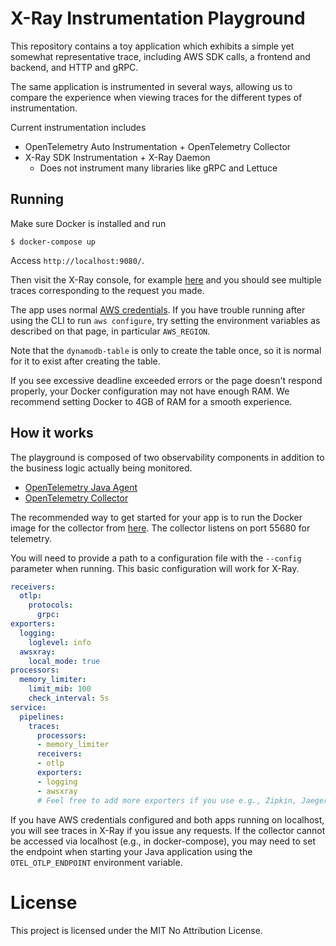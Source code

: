 # X-Ray Instrumentation Playground

This repository contains a toy application which exhibits a simple yet somewhat representative trace,
including AWS SDK calls, a frontend and backend, and HTTP and gRPC.

The same application is instrumented in several ways, allowing us to compare the experience when viewing
traces for the different types of instrumentation.

Current instrumentation includes
- OpenTelemetry Auto Instrumentation + OpenTelemetry Collector
- X-Ray SDK Instrumentation + X-Ray Daemon
  - Does not instrument many libraries like gRPC and Lettuce

## Running

Make sure Docker is installed and run

`$ docker-compose up`

Access `http://localhost:9080/`.

Then visit the X-Ray console, for example [here](https://ap-northeast-1.console.aws.amazon.com/xray/home?region=ap-northeast-1#/traces)
and you should see multiple traces corresponding to the request you made.

The app uses normal [AWS credentials](https://docs.aws.amazon.com/sdk-for-java/v2/developer-guide/setup-credentials.html).
If you have trouble running after using the CLI to run `aws configure`, try setting the environment variables as described
on that page, in particular `AWS_REGION`.

Note that the `dynamodb-table` is only to create the table once, so it is normal for it to exist after creating the table.

If you see excessive deadline exceeded errors or the page doesn't respond properly, your Docker configuration may not have enough RAM.
We recommend setting Docker to 4GB of RAM for a smooth experience.

## How it works

The playground is composed of two observability components in addition to the business logic actually being monitored.

- [OpenTelemetry Java Agent](https://github.com/open-telemetry/opentelemetry-java-instrumentation)
- [OpenTelemetry Collector](https://github.com/open-telemetry/opentelemetry-collector-contrib)

The recommended way to get started for your app is to run the Docker image for the collector from [here](https://hub.docker.com/r/otel/opentelemetry-collector-contrib-dev).
The collector listens on port 55680 for telemetry.

You will need to provide a path to a configuration file with the `--config` parameter when running. This basic configuration
will work for X-Ray.

```yaml
receivers:
  otlp:
    protocols:
      grpc:
exporters:
  logging:
    loglevel: info
  awsxray:
    local_mode: true
processors:
  memory_limiter:
    limit_mib: 100
    check_interval: 5s
service:
  pipelines:
    traces:
      processors:
      - memory_limiter
      receivers:
      - otlp
      exporters:
      - logging
      - awsxray
      # Feel free to add more exporters if you use e.g., Zipkin, Jaeger
```

If you have AWS credentials configured and both apps running on localhost, you will see traces in X-Ray if you issue any
requests. If the collector cannot be accessed via localhost (e.g., in docker-compose), you may need to set the endpoint when
starting your Java application using the `OTEL_OTLP_ENDPOINT` environment variable.

# License

This project is licensed under the MIT No Attribution License.
